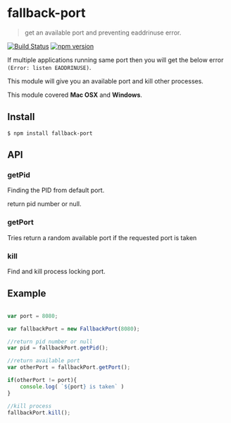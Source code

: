 # fallback-port
> get an available port and preventing eaddrinuse error.

[![Build Status](https://travis-ci.org/hugohua/fallback-port.svg?branch=master)](https://travis-ci.org/hugohua/fallback-port)
[![npm version](https://badge.fury.io/js/fallback-port.svg)](https://badge.fury.io/js/fallback-port)

If multiple applications running same port then you will get the below error `(Error: listen EADDRINUSE)`.

This module will give you an available port and kill other processes.

This module covered **Mac OSX** and **Windows**.

## Install

```
$ npm install fallback-port
```

## API

### getPid

Finding the PID from default port.

return pid number or null.

### getPort

Tries return a random available port if the requested port is taken

### kill

Find and kill process locking port.

## Example

```js

var port = 8080;

var fallbackPort = new FallbackPort(8080);

//return pid number or null
var pid = fallbackPort.getPid();

//return available port
var otherPort = fallbackPort.getPort();

if(otherPort != port){
    console.log( `${port} is taken` )
}

//kill process
fallbackPort.kill();


```




